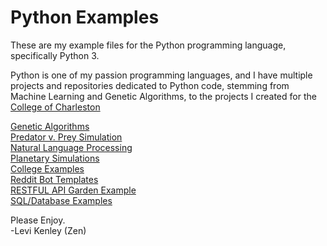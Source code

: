 # Python Examples
These are my example files for the Python programming language, specifically Python 3.  

Python is one of my passion programming languages, and I have multiple projects and repositories
dedicated to Python code, stemming from Machine Learning and Genetic Algorithms, to the projects I created for
the [College of Charleston](https://www.cofc.edu/)  

[Genetic Algorithms](https://github.com/balancedslate/AI_Examples/tree/main/Genetic%20Algorithms%20in%20Python)  
[Predator v. Prey Simulation](https://github.com/balancedslate/AI_Examples/blob/main/Genetic%20Algorithms%20in%20Python/pred_v_prey.py)  
[Natural Language Processing](https://github.com/balancedslate/AI_Examples/tree/main/Natural%20Language%20Processing)  
[Planetary Simulations](https://github.com/balancedslate/planetary_sims/tree/main/Planetary%20Simulations)  
[College Examples](https://github.com/balancedslate/python-examples/tree/main/PythonExamples)  
[Reddit Bot Templates](https://github.com/balancedslate/reddit_bots_example)  
[RESTFUL API Garden Example](https://github.com/balancedslate/restful-api-examples)  
[SQL/Database Examples](https://github.com/balancedslate/sql_examples/tree/main/SQL%20Examples)  

Please Enjoy.  
-Levi Kenley (Zen)
